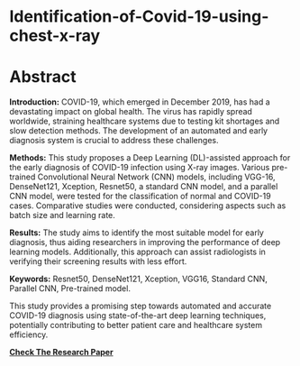 # Identification-of-Covid-19-using-chest-x-ray

# Abstract

**Introduction:** COVID-19, which emerged in December 2019, has had a devastating impact on global health. The virus has rapidly spread worldwide, straining healthcare systems due to testing kit shortages and slow detection methods. The development of an automated and early diagnosis system is crucial to address these challenges.

**Methods:** This study proposes a Deep Learning (DL)-assisted approach for the early diagnosis of COVID-19 infection using X-ray images. Various pre-trained Convolutional Neural Network (CNN) models, including VGG-16, DenseNet121, Xception, Resnet50, a standard CNN model, and a parallel CNN model, were tested for the classification of normal and COVID-19 cases. Comparative studies were conducted, considering aspects such as batch size and learning rate.

**Results:** The study aims to identify the most suitable model for early diagnosis, thus aiding researchers in improving the performance of deep learning models. Additionally, this approach can assist radiologists in verifying their screening results with less effort.

**Keywords:** Resnet50, DenseNet121, Xception, VGG16, Standard CNN, Parallel CNN, Pre-trained model.

This study provides a promising step towards automated and accurate COVID-19 diagnosis using state-of-the-art deep learning techniques, potentially contributing to better patient care and healthcare system efficiency.


[**Check The Research Paper**](https://drive.google.com/file/d/1ZwP8fnHx8tYpKvNC06P1F0CuKF6VGf22/view?usp=sharing)

